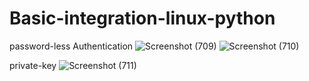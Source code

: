 # Basic-integration-linux-python

password-less Authentication
![Screenshot (709)](https://user-images.githubusercontent.com/64592542/137879535-72f41286-181b-419a-8f74-281456c9d659.png)
![Screenshot (710)](https://user-images.githubusercontent.com/64592542/137879539-334e9cf4-7e26-4f12-8bba-00dc05a01220.png)

private-key
![Screenshot (711)](https://user-images.githubusercontent.com/64592542/137880962-4478e0bb-504b-4d9d-b823-0043da2c9604.png)
